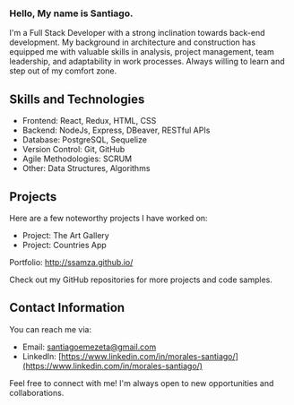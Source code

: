 ### Hello, My name is Santiago.

I'm a Full Stack Developer with a strong inclination towards back-end development. My background in architecture and construction has equipped me with valuable skills in analysis, project management, team leadership, and adaptability in work processes. Always willing to learn and step out of my comfort zone.

## Skills and Technologies
- Frontend: React, Redux, HTML, CSS
- Backend: NodeJs, Express, DBeaver, RESTful APIs
- Database: PostgreSQL, Sequelize
- Version Control: Git, GitHub
- Agile Methodologies: SCRUM
- Other: Data Structures, Algorithms

## Projects
Here are a few noteworthy projects I have worked on:
- Project: The Art Gallery
- Project: Countries App

Portfolio: http://ssamza.github.io/

Check out my GitHub repositories for more projects and code samples.

## Contact Information
You can reach me via:
- Email: santiagoemezeta@gmail.com
- LinkedIn: [https://www.linkedin.com/in/morales-santiago/](https://www.linkedin.com/in/morales-santiago/)

Feel free to connect with me! I'm always open to new opportunities and collaborations.


<!--
**Ssamza/Ssamza** is a ✨ _special_ ✨ repository because its `README.md` (this file) appears on your GitHub profile.

Here are some ideas to get you started:

- 🔭 I’m currently working on ...
- 🌱 I’m currently learning ...
- 👯 I’m looking to collaborate on ...
- 🤔 I’m looking for help with ...
- 💬 Ask me about ...
- 📫 How to reach me: ...
- 😄 Pronouns: ...
- ⚡ Fun fact: ...
-->
